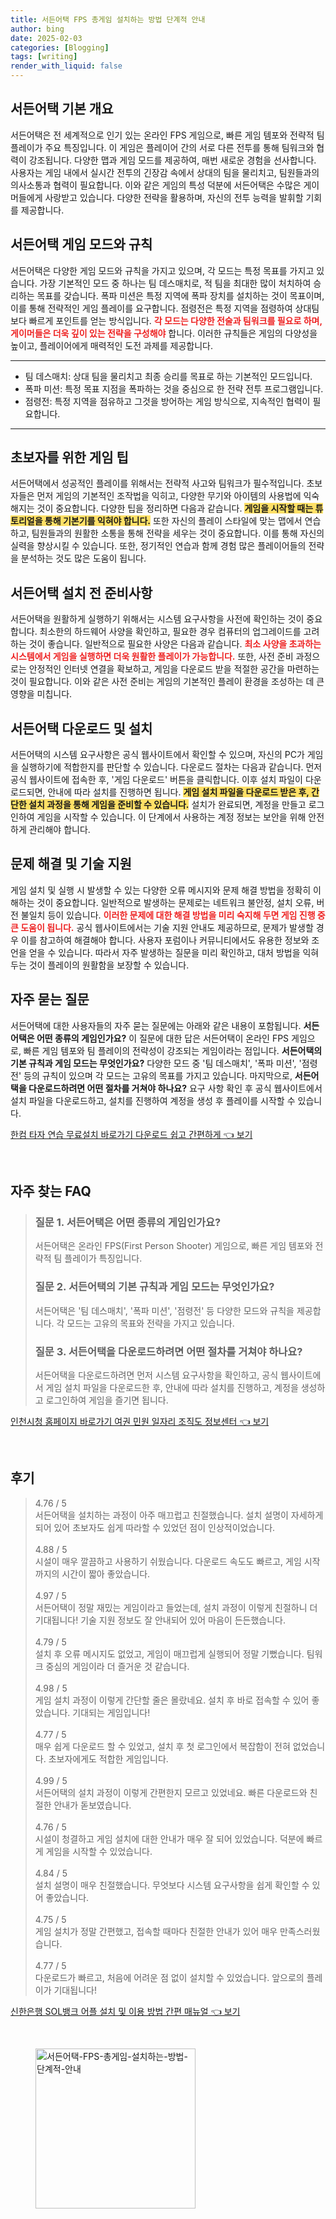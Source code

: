```yaml
---
title: 서든어택 FPS 총게임 설치하는 방법 단계적 안내
author: bing
date: 2025-02-03
categories: [Blogging]
tags: [writing]
render_with_liquid: false
---
```



<h2 id='서든어택_기본_개요'>서든어택 기본 개요</h2>

<p>서든어택은 전 세계적으로 인기 있는 온라인 FPS 게임으로, 빠른 게임 템포와 전략적 팀 플레이가 주요 특징입니다. 이 게임은 플레이어 간의 서로 다른 전투를 통해 팀워크와 협력이 강조됩니다. 다양한 맵과 게임 모드를 제공하여, 매번 새로운 경험을 선사합니다. 사용자는 게임 내에서 실시간 전투의 긴장감 속에서 상대의 팀을 물리치고, 팀원들과의 의사소통과 협력이 필요합니다. 이와 같은 게임의 특성 덕분에 서든어택은 수많은 게이머들에게 사랑받고 있습니다. 다양한 전략을 활용하며, 자신의 전투 능력을 발휘할 기회를 제공합니다.</p>

<h2 id='서든어택_게임_모드와_규칙'>서든어택 게임 모드와 규칙</h2>

<p>서든어택은 다양한 게임 모드와 규칙을 가지고 있으며, 각 모드는 특정 목표를 가지고 있습니다. 가장 기본적인 모드 중 하나는 팀 데스매치로, 적 팀을 최대한 많이 처치하여 승리하는 목표를 갖습니다. 폭파 미션은 특정 지역에 폭파 장치를 설치하는 것이 목표이며, 이를 통해 전략적인 게임 플레이를 요구합니다. 점령전은 특정 지역을 점령하여 상대팀보다 빠르게 포인트를 얻는 방식입니다. <b><span style="color: #ee2323;">각 모드는 다양한 전술과 팀워크를 필요로 하며, 게이머들은 더욱 깊이 있는 전략을 구성해야</span></b> 합니다. 이러한 규칙들은 게임의 다양성을 높이고, 플레이어에게 매력적인 도전 과제를 제공합니다.</p>

<hr />

<ul>
    <li>팀 데스매치: 상대 팀을 물리치고 최종 승리를 목표로 하는 기본적인 모드입니다.</li>
    <li>폭파 미션: 특정 목표 지점을 폭파하는 것을 중심으로 한 전략 전투 프로그램입니다.</li>
    <li>점령전: 특정 지역을 점유하고 그것을 방어하는 게임 방식으로, 지속적인 협력이 필요합니다.</li>
</ul>

<hr />

<h2 id='초보자를_위한_게임_팁'>초보자를 위한 게임 팁</h2>

<p>서든어택에서 성공적인 플레이를 위해서는 전략적 사고와 팀워크가 필수적입니다. 초보자들은 먼저 게임의 기본적인 조작법을 익히고, 다양한 무기와 아이템의 사용법에 익숙해지는 것이 중요합니다. 다양한 팁을 정리하면 다음과 같습니다. <b><span style="background-color: #ffe066;">게임을 시작할 때는 튜토리얼을 통해 기본기를 익혀야 합니다.</span></b> 또한 자신의 플레이 스타일에 맞는 맵에서 연습하고, 팀원들과의 원활한 소통을 통해 전략을 세우는 것이 중요합니다. 이를 통해 자신의 실력을 향상시킬 수 있습니다. 또한, 정기적인 연습과 함께 경험 많은 플레이어들의 전략을 분석하는 것도 많은 도움이 됩니다.</p>

<h2 id='서든어택_설치_전_준비사항'>서든어택 설치 전 준비사항</h2>

<p>서든어택을 원활하게 실행하기 위해서는 시스템 요구사항을 사전에 확인하는 것이 중요합니다. 최소한의 하드웨어 사양을 확인하고, 필요한 경우 컴퓨터의 업그레이드를 고려하는 것이 좋습니다. 일반적으로 필요한 사양은 다음과 같습니다. <b><span style="color: #ee2323;">최소 사양을 초과하는 시스템에서 게임을 실행하면 더욱 원활한 플레이가 가능합니다.</span></b> 또한, 사전 준비 과정으로는 안정적인 인터넷 연결을 확보하고, 게임을 다운로드 받을 적절한 공간을 마련하는 것이 필요합니다. 이와 같은 사전 준비는 게임의 기본적인 플레이 환경을 조성하는 데 큰 영향을 미칩니다.</p>

<h2 id='서든어택_다운로드_및_설치'>서든어택 다운로드 및 설치</h2>

<p>서든어택의 시스템 요구사항은 공식 웹사이트에서 확인할 수 있으며, 자신의 PC가 게임을 실행하기에 적합한지를 판단할 수 있습니다. 다운로드 절차는 다음과 같습니다. 먼저 공식 웹사이트에 접속한 후, '게임 다운로드' 버튼을 클릭합니다. 이후 설치 파일이 다운로드되면, 안내에 따라 설치를 진행하면 됩니다. <b><span style="background-color: #ffe066;">게임 설치 파일을 다운로드 받은 후, 간단한 설치 과정을 통해 게임을 준비할 수 있습니다.</span></b> 설치가 완료되면, 계정을 만들고 로그인하여 게임을 시작할 수 있습니다. 이 단계에서 사용하는 계정 정보는 보안을 위해 안전하게 관리해야 합니다.</p>

<h2 id='문제_해결_및_기술_지원'>문제 해결 및 기술 지원</h2>

<p>게임 설치 및 실행 시 발생할 수 있는 다양한 오류 메시지와 문제 해결 방법을 정확히 이해하는 것이 중요합니다. 일반적으로 발생하는 문제로는 네트워크 불안정, 설치 오류, 버전 불일치 등이 있습니다. <b><span style="color: #ee2323;">이러한 문제에 대한 해결 방법을 미리 숙지해 두면 게임 진행 중 큰 도움이 됩니다.</span></b> 공식 웹사이트에서는 기술 지원 안내도 제공하므로, 문제가 발생할 경우 이를 참고하여 해결해야 합니다. 사용자 포럼이나 커뮤니티에서도 유용한 정보와 조언을 얻을 수 있습니다. 따라서 자주 발생하는 질문을 미리 확인하고, 대처 방법을 익혀두는 것이 플레이의 원활함을 보장할 수 있습니다.</p>

<h2 id='자주_묻는_질문'>자주 묻는 질문</h2>

<p>서든어택에 대한 사용자들의 자주 묻는 질문에는 아래와 같은 내용이 포함됩니다. <b>서든어택은 어떤 종류의 게임인가요?</b> 이 질문에 대한 답은 서든어택이 온라인 FPS 게임으로, 빠른 게임 템포와 팀 플레이의 전략성이 강조되는 게임이라는 점입니다. <b>서든어택의 기본 규칙과 게임 모드는 무엇인가요?</b> 다양한 모드 중 '팀 데스매치', '폭파 미션', '점령전' 등의 규칙이 있으며 각 모드는 고유의 목표를 가지고 있습니다. 마지막으로, <b>서든어택을 다운로드하려면 어떤 절차를 거쳐야 하나요?</b> 요구 사항 확인 후 공식 웹사이트에서 설치 파일을 다운로드하고, 설치를 진행하여 계정을 생성 후 플레이를 시작할 수 있습니다.</p>


<p><a class="click-button" title="한컴 타자 연습 무료설치 바로가기 다운로드 쉽고 간편하게" href="https://afficreate.github.io/posts/%ED%95%9C%EC%BB%B4-%ED%83%80%EC%9E%90-%EC%97%B0%EC%8A%B5-%EB%AC%B4%EB%A3%8C%EC%84%A4%EC%B9%98-%EB%B0%94%EB%A1%9C%EA%B0%80%EA%B8%B0-%EB%8B%A4%EC%9A%B4%EB%A1%9C%EB%93%9C-%EC%89%BD%EA%B3%A0-%EA%B0%84%ED%8E%B8%ED%95%98%EA%B2%8C/" rel="dofollow">한컴 타자 연습 무료설치 바로가기 다운로드 쉽고 간편하게 👈 보기</a></p><br>
<h2 id='자주_찾는_FAQ'>자주 찾는 FAQ</h2>
<div itemscope="" itemtype="https://schema.org/FAQPage"> 
<blockquote> 
<div itemscope="" itemprop="mainEntity" itemtype="https://schema.org/Question"> 
<h3 itemprop="name">질문 1. 서든어택은 어떤 종류의 게임인가요?</h3> 
<div itemscope="" itemprop="acceptedAnswer" itemtype="https://schema.org/Answer"> 
<span itemprop="text"> 
<p>서든어택은 온라인 FPS(First Person Shooter) 게임으로, 빠른 게임 템포와 전략적 팀 플레이가 특징입니다.</p> 
</span> 
</div> 
</div> 
<div itemscope="" itemprop="mainEntity" itemtype="https://schema.org/Question"> 
<h3 itemprop="name">질문 2. 서든어택의 기본 규칙과 게임 모드는 무엇인가요?</h3> 
<div itemscope="" itemprop="acceptedAnswer" itemtype="https://schema.org/Answer"> 
<span itemprop="text"> 
<p>서든어택은 '팀 데스매치', '폭파 미션', '점령전' 등 다양한 모드와 규칙을 제공합니다. 각 모드는 고유의 목표와 전략을 가지고 있습니다.</p> 
</span> 
</div> 
</div> 
<div itemscope="" itemprop="mainEntity" itemtype="https://schema.org/Question"> 
<h3 itemprop="name">질문 3. 서든어택을 다운로드하려면 어떤 절차를 거쳐야 하나요?</h3> 
<div itemscope="" itemprop="acceptedAnswer" itemtype="https://schema.org/Answer"> 
<span itemprop="text"> 
<p>서든어택을 다운로드하려면 먼저 시스템 요구사항을 확인하고, 공식 웹사이트에서 게임 설치 파일을 다운로드한 후, 안내에 따라 설치를 진행하고, 계정을 생성하고 로그인하여 게임을 즐기면 됩니다.</p> 
</span> 
</div> 
</div> 
</blockquote> 
</div>
<p><a class="click-button" title="인천시청 홈페이지 바로가기 여권 민원 일자리 조직도 정보센터" href="https://afficreate.github.io/posts/%EC%9D%B8%EC%B2%9C%EC%8B%9C%EC%B2%AD-%ED%99%88%ED%8E%98%EC%9D%B4%EC%A7%80-%EB%B0%94%EB%A1%9C%EA%B0%80%EA%B8%B0-%EC%97%AC%EA%B6%8C-%EB%AF%BC%EC%9B%90-%EC%9D%BC%EC%9E%90%EB%A6%AC-%EC%A1%B0%EC%A7%81%EB%8F%84-%EC%A0%95%EB%B3%B4%EC%84%BC%ED%84%B0/" rel="dofollow">인천시청 홈페이지 바로가기 여권 민원 일자리 조직도 정보센터 👈 보기</a></p><br>
<h2 id='후기'>후기</h2>
<div itemscope itemtype="https://schema.org/Product">
  <blockquote>
  <div itemprop="review" itemscope itemtype="https://schema.org/Review">
      <div itemprop="reviewRating" itemscope itemtype="https://schema.org/Rating"> <span itemprop="ratingValue">4.76</span> / <span itemprop="bestRating">5</span> </div>
      <span itemprop="reviewBody">서든어택을 설치하는 과정이 아주 매끄럽고 친절했습니다. 설치 설명이 자세하게 되어 있어 초보자도 쉽게 따라할 수 있었던 점이 인상적이었습니다.</span>
  </div>
  <br>
  <div itemprop="review" itemscope itemtype="https://schema.org/Review">
      <div itemprop="reviewRating" itemscope itemtype="https://schema.org/Rating"> <span itemprop="ratingValue">4.88</span> / <span itemprop="bestRating">5</span> </div>
      <span itemprop="reviewBody">시설이 매우 깔끔하고 사용하기 쉬웠습니다. 다운로드 속도도 빠르고, 게임 시작까지의 시간이 짧아 좋았습니다.</span>
  </div>
  <br>
  <div itemprop="review" itemscope itemtype="https://schema.org/Review">
      <div itemprop="reviewRating" itemscope itemtype="https://schema.org/Rating"> <span itemprop="ratingValue">4.97</span> / <span itemprop="bestRating">5</span> </div>
      <span itemprop="reviewBody">서든어택이 정말 재밌는 게임이라고 들었는데, 설치 과정이 이렇게 친절하니 더 기대됩니다! 기술 지원 정보도 잘 안내되어 있어 마음이 든든했습니다.</span>
  </div>
  <br>
  <div itemprop="review" itemscope itemtype="https://schema.org/Review">
      <div itemprop="reviewRating" itemscope itemtype="https://schema.org/Rating"> <span itemprop="ratingValue">4.79</span> / <span itemprop="bestRating">5</span> </div>
      <span itemprop="reviewBody">설치 후 오류 메시지도 없었고, 게임이 매끄럽게 실행되어 정말 기뻤습니다. 팀워크 중심의 게임이라 더 즐거운 것 같습니다.</span>
  </div>
  <br>
  <div itemprop="review" itemscope itemtype="https://schema.org/Review">
      <div itemprop="reviewRating" itemscope itemtype="https://schema.org/Rating"> <span itemprop="ratingValue">4.98</span> / <span itemprop="bestRating">5</span> </div>
      <span itemprop="reviewBody">게임 설치 과정이 이렇게 간단할 줄은 몰랐네요. 설치 후 바로 접속할 수 있어 좋았습니다. 기대되는 게임입니다!</span>
  </div>
  <br>
  <div itemprop="review" itemscope itemtype="https://schema.org/Review">
      <div itemprop="reviewRating" itemscope itemtype="https://schema.org/Rating"> <span itemprop="ratingValue">4.77</span> / <span itemprop="bestRating">5</span> </div>
      <span itemprop="reviewBody">매우 쉽게 다운로드 할 수 있었고, 설치 후 첫 로그인에서 복잡함이 전혀 없었습니다. 초보자에게도 적합한 게임입니다.</span>
  </div>
  <br>
  <div itemprop="review" itemscope itemtype="https://schema.org/Review">
      <div itemprop="reviewRating" itemscope itemtype="https://schema.org/Rating"> <span itemprop="ratingValue">4.99</span> / <span itemprop="bestRating">5</span> </div>
      <span itemprop="reviewBody">서든어택의 설치 과정이 이렇게 간편한지 모르고 있었네요. 빠른 다운로드와 친절한 안내가 돋보였습니다.</span>
  </div>
  <br>
  <div itemprop="review" itemscope itemtype="https://schema.org/Review">
      <div itemprop="reviewRating" itemscope itemtype="https://schema.org/Rating"> <span itemprop="ratingValue">4.76</span> / <span itemprop="bestRating">5</span> </div>
      <span itemprop="reviewBody">시설이 청결하고 게임 설치에 대한 안내가 매우 잘 되어 있었습니다. 덕분에 빠르게 게임을 시작할 수 있었습니다.</span>
  </div>
  <br>
  <div itemprop="review" itemscope itemtype="https://schema.org/Review">
      <div itemprop="reviewRating" itemscope itemtype="https://schema.org/Rating"> <span itemprop="ratingValue">4.84</span> / <span itemprop="bestRating">5</span> </div>
      <span itemprop="reviewBody">설치 설명이 매우 친절했습니다. 무엇보다 시스템 요구사항을 쉽게 확인할 수 있어 좋았습니다.</span>
  </div>
  <br>
  <div itemprop="review" itemscope itemtype="https://schema.org/Review">
      <div itemprop="reviewRating" itemscope itemtype="https://schema.org/Rating"> <span itemprop="ratingValue">4.75</span> / <span itemprop="bestRating">5</span> </div>
      <span itemprop="reviewBody">게임 설치가 정말 간편했고, 접속할 때마다 친절한 안내가 있어 매우 만족스러웠습니다.</span>
  </div>
  <br>
  <div itemprop="review" itemscope itemtype="https://schema.org/Review">
      <div itemprop="reviewRating" itemscope itemtype="https://schema.org/Rating"> <span itemprop="ratingValue">4.77</span> / <span itemprop="bestRating">5</span> </div>
      <span itemprop="reviewBody">다운로드가 빠르고, 처음에 어려운 점 없이 설치할 수 있었습니다. 앞으로의 플레이가 기대됩니다!</span>
  </div>
  </blockquote>
</div>
<p><a class="click-button" title="신한은행 SOL뱅크 어플 설치 및 이용 방법 간편 매뉴얼" href="https://afficreate.github.io/posts/%EC%8B%A0%ED%95%9C%EC%9D%80%ED%96%89-SOL%EB%B1%85%ED%81%AC-%EC%96%B4%ED%94%8C-%EC%84%A4%EC%B9%98-%EB%B0%8F-%EC%9D%B4%EC%9A%A9-%EB%B0%A9%EB%B2%95-%EA%B0%84%ED%8E%B8-%EB%A7%A4%EB%89%B4%EC%96%BC/" rel="dofollow">신한은행 SOL뱅크 어플 설치 및 이용 방법 간편 매뉴얼 👈 보기</a></p><br>
<figure class="image"><img src="https://afficreate.github.io/assets/img/thumbnail/서든어택-FPS-총게임-설치하는-방법-단계적-안내.webp" alt="서든어택-FPS-총게임-설치하는-방법-단계적-안내" width="256" height="256"></figure>
